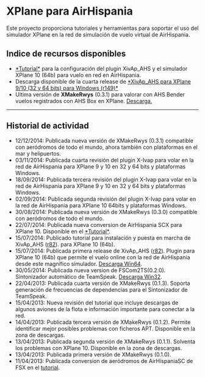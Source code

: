 # XPlane para AirHispania #
Este proyecto proporciona tutoriales y herramientas para soportar el uso del simulador XPlane en la red de simulación de vuelo virtual de AirHispania.

## Indice de recursos disponibles ##

  * [\*Tutorial\*](XivAp_AHS.md) para la configuración del plugin XivAp\_AHS y el simulador XPlane 10 (64b) para vuelo en red en AirHispania.
  * Descarga disponible de la cuarta release de [\*XivAp\_AHS para XPlane 9/10 (32 y 64 bits) para Windows (r149)\*](https://drive.google.com/file/d/0By8c9o_8djGZOTdLYlhxVTFvaGM)
  * Ultima versión de **XMakeRwys** (0.3.1) para valorar con AHS Bender vuelos registrados con AHS Box en XPlane. [Descarga.](https://drive.google.com/open?id=0By8c9o_8djGZY1ZXV3d1S0l2Ylk&authuser=0)


---


## Historial de actividad ##
  * 12/12/2014: Publicada nueva versión de XMakeRwys (0.3.1) compatible con aeródromos de todo el mundo, ahora también con plataformas en el mar y helipuertos.
  * 03/11/2014: Publicada cuarta revisión del plugin X-Ivap para volar en la red de AirHispania para XPlane 9 y 10 en 32 y 64 bits y plataformas Windows.
  * 18/09/2014: Publicada tercera revisión del plugin X-Ivap para volar en la red de AirHispania para XPlane 9 y 10 en 32 y 64 bits y plataformas Windows.
  * 02/09/2014: Publicada segunda revisión del plugin X-Ivap para volar en la red de AirHispania para XPlane 10 64bits y plataformas Windows.
  * 30/08/2014: Publicada nueva versión de XMakeRwys (0.3.0) compatible con aeródromos de todo el mundo.
  * 22/07/2014: Publicada nueva conversion de AirHispania SCX para XPlane 10. Disponible en el [\*Tutorial\*](XivAp_AHS.md).
  * 15/07/2014: Publicado tutorial para instalación y puesta en marcha de XivAp\_AHS ([r82](https://code.google.com/p/xplane-airhispania/source/detail?r=82)).  para XPlane 10 (64b).
  * 15/07/2014: Publicada primera release de XivAp\_AHS ([r82](https://code.google.com/p/xplane-airhispania/source/detail?r=82)). Plugin para XPlane 10 (64b) que permite el vuelo online con la red de AirHispania desde este magnífico simulador. [Descarga Win64](https://drive.google.com/file/d/0By8c9o_8djGZN0ZYa0VHLWNWZEk).
  * 30/05/2014: Publicada nueva version de FSCom2TS(0.2.0). Sintonizador automático de TeamSpeak. [Descarga Win32](https://drive.google.com/file/d/0By8c9o_8djGZbXZsWGRTY2x4M1U).
  * 22/04/2013: Publicada cuarta versión de XMakeRwys (0.1.3). Soporta generación de frecuencias de dependencias para el Sintonizador de TeamSpeak.
  * 15/04/2013: Nueva revisión del tutorial que incluye descargas de algunos aviones de la flota e información importante para conectar a la red.
  * 14/04/2013: Publicada tercera versión de XMakeRwys (0.1.2). Permite identificar mejor posibles problemas con ficheros APT. Disponible en la zona de descargas.
  * 13/04/2013: Publicada segunda versión de XMakeRwys (0.1.1). Solventa los problemas con XPlane 10. Disponible en la zona de descargas.
  * 13/04/2013: Publicada primera versión de XMakeRwys (0.1.0).
  * 11/04/2013: Publicada conversion de aeródromos de AirHispaniaSC de FSX en el [tutorial](TutorialVueloRedXPlane.md).
